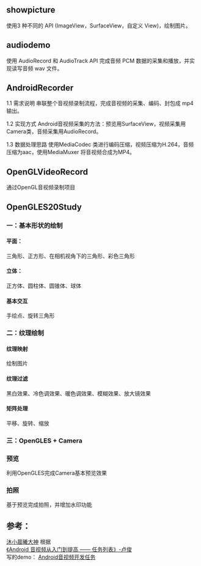 

## showpicture

使用3 种不同的 API (ImageView，SurfaceView，自定义 View)，绘制图片。



## audiodemo

使用 AudioRecord 和 AudioTrack API 完成音频 PCM 数据的采集和播放，并实现读写音频 wav 文件。

## AndroidRecorder  
1.1 需求说明
串联整个音视频录制流程，完成音视频的采集、编码、封包成 mp4 输出。

1.2 实现方式
Android音视频采集的方法：预览用SurfaceView，视频采集用Camera类，音频采集用AudioRecord。

1.3 数据处理思路
使用MediaCodec 类进行编码压缩，视频压缩为H.264，音频压缩为aac，使用MediaMuxer 将音视频合成为MP4。

## OpenGLVideoRecord  
通过OpenGL音视频录制项目  

## OpenGLES20Study

### 一：基本形状的绘制
#### 平面：
三角形、正方形、在相机视角下的三角形、彩色三角形

#### 立体：
正方体、圆柱体、圆锥体、球体

#### 基本交互
手绘点、旋转三角形

### 二：纹理绘制

#### 纹理映射
绘制图片

#### 纹理过滤
黑白效果、冷色调效果、暖色调效果、模糊效果、放大镜效果

#### 矩阵处理
平移、旋转、缩放


### 三：OpenGLES + Camera

### 预览
利用OpenGLES完成Camera基本预览效果

### 拍照
基于预览完成拍照，并增加水印功能


## 参考：
[沐小晨曦大神](https://github.com/Omooo)
根据  
[《Android 音视频从入门到提高 —— 任务列表》-卢俊](http://blog.51cto.com/ticktick/1956269)   
写的demo：
[Android音视频开发任务](https://github.com/Omooo/AudioVideoTask) 




